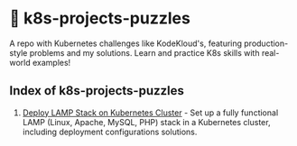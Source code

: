 # 🚀 k8s-projects-puzzles

A repo with Kubernetes challenges like KodeKloud's, featuring production-style problems and my solutions. Learn and practice K8s skills with real-world examples!

## Index of k8s-projects-puzzles

1. [Deploy LAMP Stack on Kubernetes Cluster](./Deploy-LAMP-Stack-on-Kubernetes-Cluster/) - Set up a fully functional LAMP (Linux, Apache, MySQL, PHP) stack in a Kubernetes cluster, including deployment configurations solutions.

